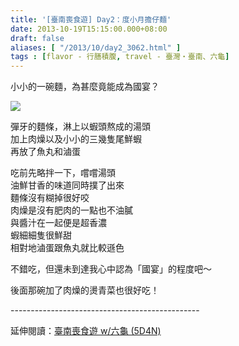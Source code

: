 ```yaml
---
title: '[臺南喪食遊] Day2：度小月擔仔麵'
date: 2013-10-19T15:15:00.000+08:00
draft: false
aliases: [ "/2013/10/day2_3062.html" ]
tags : [flavor - 行膳積腹, travel - 臺灣・臺南、六龜]
---
```


小小的一碗麵，為甚麼竟能成為國宴？  

![](/images/tainan2g.jpg)

彈牙的麵條，淋上以蝦頭熬成的湯頭  
加上肉燥以及小小的三幾隻尾鮮蝦  
再放了魚丸和滷蛋

  

吃前先略拌一下，嚐嚐湯頭  
油鮮甘香的味道同時撲了出來  
麵條沒有糊掉很好咬  
肉燥是沒有肥肉的一點也不油膩  
與醬汁在一起便是超香濃  
蝦細細隻很鮮甜  
相對地滷蛋跟魚丸就比較遜色

  

  

不錯吃，但還未到達我心中認為「國宴」的程度吧～

  

後面那碗加了肉燥的燙青菜也很好吃！  
  
\-----------------------------------------------  
  
延伸閱讀：[臺南喪食遊 w/六龜 (5D4N)](https://hidie.net/tainan5d4n/)
